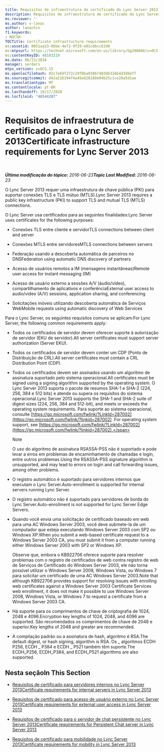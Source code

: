 ```yaml
---
title: Requisitos de infraestrutura de certificado do Lync Server 2013
description: Requisitos de infraestrutura de certificado do Lync Server 2013.
ms.reviewer: ''
ms.author: v-lanac
author: lanachin
f1.keywords:
- NOCSH
TOCTitle: Certificate infrastructure requirements
ms:assetid: 0051aa23-0bbe-4e72-9f29-e01c6bcc6190
ms:mtpsurl: https://technet.microsoft.com/en-us/library/Gg398066(v=OCS.15)
ms:contentKeyID: 48183219
ms.date: 06/23/2016
manager: serdars
mtps_version: v=OCS.15
ms.openlocfilehash: 02c7e69f272c29f0ba9386f403db326b4d39bbff
ms.sourcegitcommit: d42a21b194f4a45e828188e04b25c1ce28a5d1ae
ms.translationtype: MT
ms.contentlocale: pt-BR
ms.lasthandoff: 10/17/2020
ms.locfileid: "48544287"
---
```

# <a name="certificate-infrastructure-requirements-for-lync-server-2013"></a><span data-ttu-id="9eced-103">Requisitos de infraestrutura de certificado para o Lync Server 2013</span><span class="sxs-lookup"><span data-stu-id="9eced-103">Certificate infrastructure requirements for Lync Server 2013</span></span>

<div data-xmlns="http://www.w3.org/1999/xhtml">

<div class="topic" data-xmlns="http://www.w3.org/1999/xhtml" data-msxsl="urn:schemas-microsoft-com:xslt" data-cs="https://msdn.microsoft.com/">

<div data-asp="https://msdn2.microsoft.com/asp">



</div>

<div id="mainSection">

<div id="mainBody">

<span> </span>

<span data-ttu-id="9eced-104">_**Última modificação do tópico:** 2016-06-23_</span><span class="sxs-lookup"><span data-stu-id="9eced-104">_**Topic Last Modified:** 2016-06-23_</span></span>

<span data-ttu-id="9eced-105">O Lync Server 2013 requer uma infraestrutura de chave pública (PKI) para suportar conexões TLS e TLS mútuo (MTLS).</span><span class="sxs-lookup"><span data-stu-id="9eced-105">Lync Server 2013 requires a public key infrastructure (PKI) to support TLS and mutual TLS (MTLS) connections.</span></span>

<span data-ttu-id="9eced-106">O Lync Server usa certificados para as seguintes finalidades:</span><span class="sxs-lookup"><span data-stu-id="9eced-106">Lync Server uses certificates for the following purposes:</span></span>

  - <span data-ttu-id="9eced-107">Conexões TLS entre cliente e servidor</span><span class="sxs-lookup"><span data-stu-id="9eced-107">TLS connections between client and server</span></span>

  - <span data-ttu-id="9eced-108">Conexões MTLS entre servidores</span><span class="sxs-lookup"><span data-stu-id="9eced-108">MTLS connections between servers</span></span>

  - <span data-ttu-id="9eced-109">Federação usando a descoberta automática de parceiros no DNS</span><span class="sxs-lookup"><span data-stu-id="9eced-109">Federation using automatic DNS discovery of partners</span></span>

  - <span data-ttu-id="9eced-110">Acesso de usuários remotos a IM (mensagens instantâneas)</span><span class="sxs-lookup"><span data-stu-id="9eced-110">Remote user access for instant messaging (IM)</span></span>

  - <span data-ttu-id="9eced-111">Acesso de usuário externo a sessões A/V (áudio/vídeo), compartilhamento de aplicativos e conferência</span><span class="sxs-lookup"><span data-stu-id="9eced-111">External user access to audio/video (A/V) sessions, application sharing, and conferencing</span></span>

  - <span data-ttu-id="9eced-112">Solicitações móveis utilizando descoberta automática de Serviços Web</span><span class="sxs-lookup"><span data-stu-id="9eced-112">Mobile requests using automatic discovery of Web Services</span></span>

<span data-ttu-id="9eced-113">Para o Lync Server, os seguintes requisitos comuns se aplicam:</span><span class="sxs-lookup"><span data-stu-id="9eced-113">For Lync Server, the following common requirements apply:</span></span>

  - <span data-ttu-id="9eced-114">Todos os certificados de servidor devem oferecer suporte à autorização de servidor (EKU de servidor).</span><span class="sxs-lookup"><span data-stu-id="9eced-114">All server certificates must support server authorization (Server EKU).</span></span>

  - <span data-ttu-id="9eced-115">Todos os certificados de servidor devem conter um CDP (Ponto de Distribuição de CRL).</span><span class="sxs-lookup"><span data-stu-id="9eced-115">All server certificates must contain a CRL Distribution Point (CDP).</span></span>

  - <span data-ttu-id="9eced-116">Todos os certificados devem ser assinados usando um algoritmo de assinatura suportado pelo sistema operacional.</span><span class="sxs-lookup"><span data-stu-id="9eced-116">All certificates must be signed using a signing algorithm supported by the operating system.</span></span> <span data-ttu-id="9eced-117">O Lync Server 2013 suporta o pacote de resumos SHA-1 e SHA-2 (224, 256, 384 e 512 bits) e atende ou supera os requisitos do sistema operacional.</span><span class="sxs-lookup"><span data-stu-id="9eced-117">Lync Server 2013 supports the SHA-1 and SHA-2 suite of digest sizes (224, 256, 384 and 512-bit), and meets or exceeds the operating system requirements.</span></span> <span data-ttu-id="9eced-118">Para suporte ao sistema operacional, consulte [https://go.microsoft.com/fwlink/?LinkId=287002](https://go.microsoft.com/fwlink/?linkid=287002) .</span><span class="sxs-lookup"><span data-stu-id="9eced-118">For operating system support, see [https://go.microsoft.com/fwlink/?LinkId=287002](https://go.microsoft.com/fwlink/?linkid=287002).</span></span>
    
    <div>
    

    > [!NOTE]  
    > <span data-ttu-id="9eced-119">O uso do algoritmo de assinatura RSASSA-PSS não é suportado e pode levar a erros em problemas de encaminhamento de chamadas e login, entre outros problemas.</span><span class="sxs-lookup"><span data-stu-id="9eced-119">Using the RSASSA-PSS signature algorithm is unsupported, and may lead to errors on login and call forwarding issues, among other problems.</span></span>

    
    </div>

  - <span data-ttu-id="9eced-120">O registro automático é suportado para servidores internos que executam o Lync Server.</span><span class="sxs-lookup"><span data-stu-id="9eced-120">Auto-enrollment is supported for internal servers running Lync Server.</span></span>

  - <span data-ttu-id="9eced-121">O registro automático não é suportado para servidores de borda do Lync Server.</span><span class="sxs-lookup"><span data-stu-id="9eced-121">Auto-enrollment is not supported for Lync Server Edge Servers.</span></span>

  - <span data-ttu-id="9eced-122">Quando você envia uma solicitação de certificado baseado em web para uma AC Windows Server 2003, você deve submete-la de um computador que esteja executando Windows Server 2003 com SP2 ou Windows XP.</span><span class="sxs-lookup"><span data-stu-id="9eced-122">When you submit a web-based certificate request to a Windows Server 2003 CA, you must submit it from a computer running either Windows Server 2003 with SP2 or Windows XP.</span></span>
    
    <span data-ttu-id="9eced-123">Observe que, embora o KB922706 oferece suporte para resolver problemas com o registro de certificados de web contra registro de web de Serviços de Certificado do Windows Server 2003, ele não torna possível utilizar o Windows Server 2008, Windows Vista, ou Windows 7 para solicitar um certificado de uma AC Windows Server 2003.</span><span class="sxs-lookup"><span data-stu-id="9eced-123">Note that although KB922706 provides support for resolving issues with enrolling web certificates against a Windows Server 2003 Certificate Services web enrollment, it does not make it possible to use Windows Server 2008, Windows Vista, or Windows 7 to request a certificate from a Windows Server 2003 CA.</span></span>

  - <span data-ttu-id="9eced-124">Há suporte para os comprimentos de chave de criptografia de 1024, 2048 e 4096.</span><span class="sxs-lookup"><span data-stu-id="9eced-124">Encryption key lengths of 1024, 2048, and 4096 are supported.</span></span> <span data-ttu-id="9eced-125">São recomendados os comprimentos de chave de 2048 e superior.</span><span class="sxs-lookup"><span data-stu-id="9eced-125">Key lengths of 2048 and greater are recommended.</span></span>

  - <span data-ttu-id="9eced-126">A compilação padrão ou a assinatura de hash, algoritmo é RSA.</span><span class="sxs-lookup"><span data-stu-id="9eced-126">The default digest, or hash signing, algorithm is RSA.</span></span> <span data-ttu-id="9eced-127">Os \_ algoritmos ECDH P256, ECDH \_ P384 e ECDH \_ P521 também têm suporte.</span><span class="sxs-lookup"><span data-stu-id="9eced-127">The ECDH\_P256, ECDH\_P384, and ECDH\_P521 algorithms are also supported.</span></span> 

<div>

## <a name="in-this-section"></a><span data-ttu-id="9eced-128">Nesta seção</span><span class="sxs-lookup"><span data-stu-id="9eced-128">In This Section</span></span>

  - [<span data-ttu-id="9eced-129">Requisitos de certificado para servidores internos no Lync Server 2013</span><span class="sxs-lookup"><span data-stu-id="9eced-129">Certificate requirements for internal servers in Lync Server 2013</span></span>](lync-server-2013-certificate-requirements-for-internal-servers.md)

  - [<span data-ttu-id="9eced-130">Requisitos de certificado para acesso de usuário externo no Lync Server 2013</span><span class="sxs-lookup"><span data-stu-id="9eced-130">Certificate requirements for external user access in Lync Server 2013</span></span>](lync-server-2013-certificate-requirements-for-external-user-access.md)

  - [<span data-ttu-id="9eced-131">Requisitos de certificado para o servidor de chat persistente no Lync Server 2013</span><span class="sxs-lookup"><span data-stu-id="9eced-131">Certificate requirements for Persistent Chat server in Lync Server 2013</span></span>](lync-server-2013-certificate-requirements-for-persistent-chat-server.md)

  - [<span data-ttu-id="9eced-132">Requisitos de certificado para mobilidade no Lync Server 2013</span><span class="sxs-lookup"><span data-stu-id="9eced-132">Certificate requirements for mobility in Lync Server 2013</span></span>](lync-server-2013-certificate-requirements-for-mobility.md)

</div>

</div>

<span> </span>

</div>

</div>

</div>

